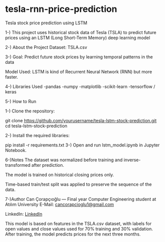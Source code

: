 # tesla-rnn-price-prediction
Tesla stock price prediction using LSTM

1-) This project uses historical stock data of Tesla (TSLA) to predict future prices using an LSTM (Long Short-Term Memory) deep learning model

2-) About the Project
Dataset: TSLA.csv

3-) Goal: Predict future stock prices by learning temporal patterns in the data

Model Used: LSTM is kind of Recurrent Neural Network (RNN) but more faster.

4-) Libraries Used
-pandas
-numpy
-matplotlib
-scikit-learn
-tensorflow / keras

5-) How to Run

  1-) Clone the repository:

  git clone https://github.com/yourusername/tesla-lstm-stock-prediction.git
  cd tesla-lstm-stock-prediction

  2-) Install the required libraries:


  pip install -r requirements.txt
  3-) Open and run lstm_model.ipynb in Jupyter Notebook.

6-)Notes
The dataset was normalized before training and inverse-transformed after prediction.

The model is trained on historical closing prices only.

Time-based train/test split was applied to preserve the sequence of the data.

7-)Author
Can Çorapçıoğlu — Final year Computer Engineering student at Atılım University
E-Mail: cancorapcioglu1@gmail.com

LinkedIn: [LinkedIn](https://www.linkedin.com/in/can-%C3%A7orap%C3%A7%C4%B1o%C4%9Flu-15a340247/)

This model is based on features in the TSLA.csv dataset, with labels for open values and close values used for 70% training and 30% validation. After training, the model predicts prices for the next three months.
